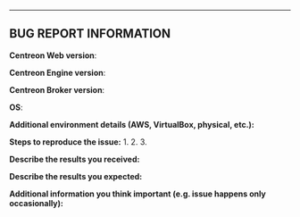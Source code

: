 <!--
If you are reporting a new issue, make sure that we do not have any duplicates already open. You 
can ensure this by searching the issue list for this repository. If there is a duplicate, please 
close your issue and add a comment linking to the existing issue instead.

If you think that your problem is a bug, please add a description organized like the BUG REPORT 
INFORMATION shown below. If you can't provide all this information, it's possible that we will not 
be able to debug and fix your problem, and so we will be forced to close the issue. Nevertheless,
you will be able to provide more information later in order to re-open the issue.

When we need more information, we will reply in order to request it. If you do not answer
in the next 30 days, the ticket will be automaticaly closed.

Please describe your issue in English.
-->

---------------------------------------------------
BUG REPORT INFORMATION
---------------------------------------------------

**Centreon Web version**: 

**Centreon Engine version**: 

**Centreon Broker version**: 

**OS**: 

**Additional environment details (AWS, VirtualBox, physical, etc.):**


**Steps to reproduce the issue:**
1.
2.
3.


**Describe the results you received:**


**Describe the results you expected:**


**Additional information you think important (e.g. issue happens only occasionally):**
